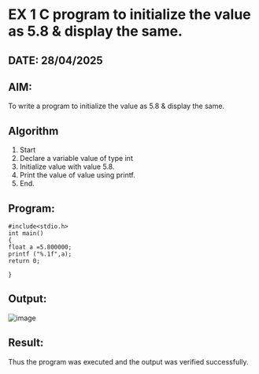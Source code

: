# EX 1 C program to initialize the value as 5.8 & display the same.
## DATE: 28/04/2025
## AIM:
To write a program to initialize the value as 5.8 & display the same.

## Algorithm
1. Start 
2. Declare a variable value of type int 
3. Initialize value with value 5.8. 
4. Print the value of value using printf. 
5. End.  

## Program:
```
#include<stdio.h> 
int main() 
{ 
float a =5.800000; 
printf ("%.1f",a); 
return 0; 
 
} 
```

## Output:
![image](https://github.com/user-attachments/assets/074f11f2-66fb-44fe-a459-094b5264d980)



## Result:
Thus the program was executed and the output was verified successfully.
